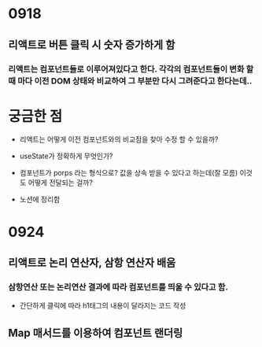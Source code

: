 # 0918
## 리액트로 버튼 클릭 시 숫자 증가하게 함

### 리액트는 컴포넌트들로 이루어져있다고 한다. 각각의 컴포넌트들이 변화 할 때 마다 이전 DOM 상태와 비교하여 그 부분만 다시 그려준다고 한다는데..

# 궁금한 점
- 리액트는 어떻게 이전 컴포넌트와의 비교점을 찾아 수정 할 수 있을까?
- useState가 정확하게 무엇인가?
- 컴포넌트가 porps 라는 형식으로? 값을 상속 받을 수 있다고 하는데(잘 모름) 이것도 어떻게 전달되는 걸까?

- 노션에 정리함

# 0924
## 리액트로 논리 연산자, 삼항 연산자 배움

### 삼항연산 또는 논리연산 결과에 따라 컴포넌트를 띄울 수 있다고 함.
- 간단하게 클릭에 따라 h1태그의 내용이 달라지는 코드 작성

## Map 매서드를 이용하여 컴포넌트 랜더링